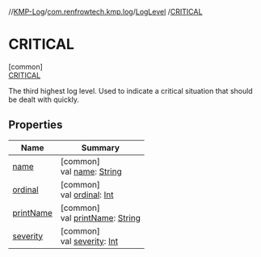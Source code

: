 //[KMP-Log](../../../../index.md)/[com.renfrowtech.kmp.log](../../index.md)/[LogLevel](../index.md)
/[CRITICAL](index.md)

# CRITICAL

[common]\
[CRITICAL](index.md)

The third highest log level. Used to indicate a critical situation that should be dealt with
quickly.

## Properties

| Name | Summary |
|---|---|
| [name](../-t-r-a-c-e/index.md#-372974862%2FProperties%2F-747210664) | [common]<br>val [name](../-t-r-a-c-e/index.md#-372974862%2FProperties%2F-747210664): [String](https://kotlinlang.org/api/latest/jvm/stdlib/kotlin/-string/index.html) |
| [ordinal](../-t-r-a-c-e/index.md#-739389684%2FProperties%2F-747210664) | [common]<br>val [ordinal](../-t-r-a-c-e/index.md#-739389684%2FProperties%2F-747210664): [Int](https://kotlinlang.org/api/latest/jvm/stdlib/kotlin/-int/index.html) |
| [printName](../print-name.md) | [common]<br>val [printName](../print-name.md): [String](https://kotlinlang.org/api/latest/jvm/stdlib/kotlin/-string/index.html) |
| [severity](../severity.md) | [common]<br>val [severity](../severity.md): [Int](https://kotlinlang.org/api/latest/jvm/stdlib/kotlin/-int/index.html) |
